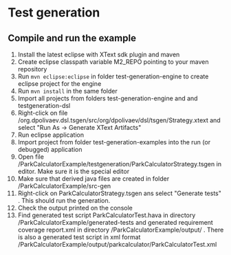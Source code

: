 Test generation
===============
## Compile and run the example 

1. Install the latest eclipse with XText sdk plugin and maven
1. Create eclipse classpath variable M2_REPO pointing to your maven repository  
1. Run `mvn eclipse:eclipse` in folder test-generation-engine to create eclipse project for the engine
1. Run `mvn install` in the same folder
1. Import all projects from folders test-generation-engine and 
and testgeneration-dsl
1. Right-click on file /org.dpolivaev.dsl.tsgen/src/org/dpolivaev/dsl/tsgen/Strategy.xtext and select  "Run As -> Generate XText Artifacts"
1. Run eclipse application
1. Import project from folder test-generation-examples into the run (or debugged) application
1. Open file /ParkCalculatorExample/testgeneration/ParkCalculatorStrategy.tsgen in editor. Make sure it is the special editor
1. Make sure that derived java files are created in folder /ParkCalculatorExample/src-gen
1. Right-click on ParkCalculatorStrategy.tsgen ans select "Generate tests" . This should run the generation.
1. Check the output printed on the console 
1. Find generated test script ParkCalculatorTest.hava in directory /ParkCalculatorExample/generated-tests and generated requirement coverage report.xml in directory /ParkCalculatorExample/output/ . There is also a generated test script in xml format /ParkCalculatorExample/output/parkcalculator/ParkCalculatorTest.xml


